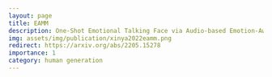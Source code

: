 ```yaml
---
layout: page
title: EAMM
description: One-Shot Emotional Talking Face via Audio-based Emotion-Aware Motion Model
img: assets/img/publication/xinya2022eamm.png
redirect: https://arxiv.org/abs/2205.15278
importance: 1
category: human generation
---
```



